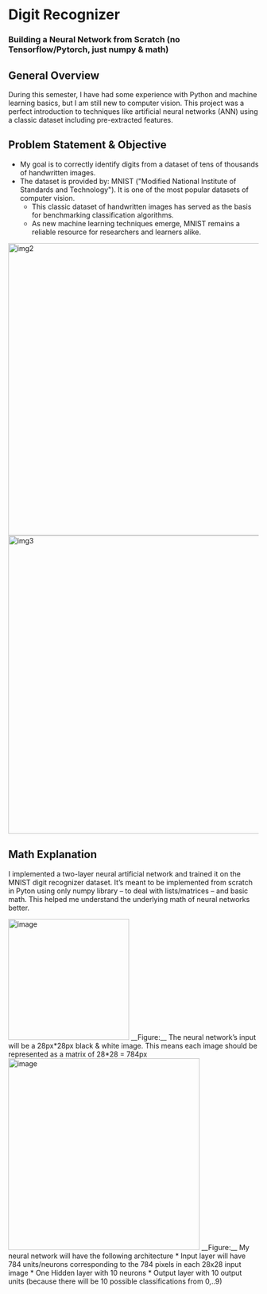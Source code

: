 # Digit Recognizer
### Building a Neural Network from Scratch (no Tensorflow/Pytorch, just numpy &amp; math)

## General Overview
During this semester, I have had some experience with Python and machine learning basics, but I am still new to computer vision. This project was a perfect introduction to techniques like artificial neural networks (ANN) using a classic dataset including pre-extracted features.

## Problem Statement & Objective
* My goal is to correctly identify digits from a dataset of tens of thousands of handwritten images.
* The dataset is provided by: MNIST ("Modified National Institute of Standards and Technology"). It is one of the most popular datasets of computer vision.
   * This classic dataset of handwritten images has served as the basis for benchmarking classification algorithms.
   * As new machine learning techniques emerge, MNIST remains a reliable resource for researchers and learners alike.


<img width="587" alt="img2" src="https://user-images.githubusercontent.com/54215462/174850145-5140e711-3da7-49d3-859c-9ca42402530c.png">

<img width="599" alt="img3" src="https://user-images.githubusercontent.com/54215462/174850313-f22b9856-500c-4f24-8dc6-e09e261b99d1.png">

## Math Explanation
I implemented a two-layer neural artificial network and trained it on the MNIST digit recognizer dataset. It’s meant to be implemented from scratch in Pyton using only numpy library – to deal with lists/matrices – and basic math. This helped me understand the underlying math of neural networks better.


<img width="243" alt="image" src="https://user-images.githubusercontent.com/54215462/174851614-8d6883d9-e8ce-4b54-81c7-02a1fab6eadd.png">
__Figure:__ The neural network’s input will be a 28px*28px black & white image. This means each image should be represented as a matrix of 28*28 = 784px





<img width="385" alt="image" src="https://user-images.githubusercontent.com/54215462/174851381-dfcccca0-b0a7-4f4b-9045-0d03e2af402b.png">
__Figure:__ My neural network will have the following architecture
* Input layer will have 784 units/neurons corresponding to the 784 pixels in each 28x28 input image 
* One Hidden layer with 10 neurons
* Output layer with 10 output units (because there will be 10 possible classifications from 0,..9)


